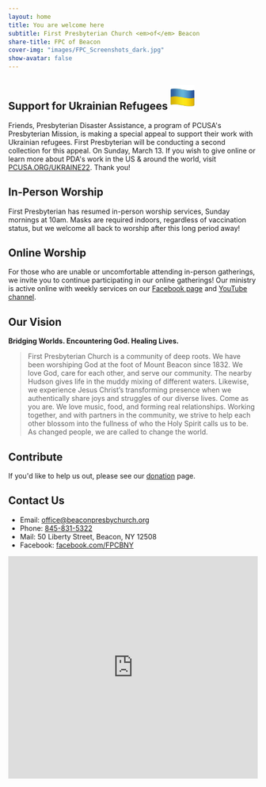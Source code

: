 ```yaml
---
layout: home
title: You are welcome here
subtitle: First Presbyterian Church <em>of</em> Beacon
share-title: FPC of Beacon
cover-img: "images/FPC_Screenshots_dark.jpg"
show-avatar: false
---
```


## Support for Ukrainian Refugees <img title="Ukrainian Flag" src="images/ukraine-whatsapp.png" width="50" />

Friends, Presbyterian Disaster Assistance, a program of PCUSA's Presbyterian Mission, is making a special appeal to support their work with Ukrainian refugees. First Presbyterian will be conducting a second collection for this appeal. On Sunday, March 13. If you wish to give online or learn more about PDA's work in the US & around the world, visit [PCUSA.ORG/UKRAINE22](pcusa.org/UKRAINE22). Thank you!

## In-Person Worship
First Presbyterian has resumed in-person worship services, Sunday mornings at 10am.  Masks are required indoors, regardless of vaccination status, but we welcome all back to worship after this long period away!

## Online Worship
For those who are unable or uncomfortable attending in-person gatherings, we invite you to continue participating in our online gatherings! Our ministry is active online with weekly services on our [Facebook page](http://facebook.com/FPCBNY) and [YouTube channel](http://youtube.com/user/BeaconPresbyChurch).

## Our Vision

**Bridging Worlds. Encountering God. Healing Lives.** 

> First Presbyterian Church is a community of deep roots. We have been worshiping God at the foot of Mount Beacon since 1832. We love God, care for each other, and serve our community. The nearby Hudson gives life in the muddy mixing of different waters. Likewise, we experience Jesus Christ’s transforming presence when we authentically share joys and struggles of our diverse lives. Come as you are. We love music, food, and forming real relationships. Working together, and with partners in the community, we strive to help each other blossom into the fullness of who the Holy Spirit calls us to be. As changed people, we are called to change the world.

## Contribute

If you'd like to help us out, please see our [donation](donate.md) page.

## Contact Us

* Email: [office@beaconpresbychurch.org](mailto:office@beaconpresbychurch.org)
* Phone: [845-831-5322](tel:845-831-5322)
* Mail: 50 Liberty Street, Beacon, NY 12508
* Facebook: [facebook.com/FPCBNY](http://facebook.com/FPCBNY)

<iframe src="https://www.google.com/maps/embed?pb=!1m18!1m12!1m3!1d2988.0777741135653!2d-73.9623172846394!3d41.50258937925374!2m3!1f0!2f0!3f0!3m2!1i1024!2i768!4f13.1!3m3!1m2!1s0x89dd3167534c09f1%3A0x9c65275fc9d5213c!2sFirst%20Presbyterian%20Church!5e0!3m2!1sen!2sus!4v1585499610358!5m2!1sen!2sus" width="100%" height="450" frameborder="0" style="border:0;" allowfullscreen="" aria-hidden="false" tabindex="0"></iframe>
